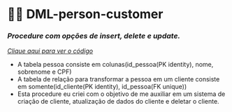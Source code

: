 # 🏦🎲 DML-person-customer

### _Procedure com opções de insert, delete e update._

_<a href='https://github.com/CloretoJannuzzi/DML-person-customer/blob/main/dml.sql' target = '_blank' rel = 'noopener'> Clique aqui para ver o código</a>_

- A tabela pessoa consiste em colunas(id_pessoa(PK identity), nome, sobrenome e CPF)
- A tabela de relação para transformar a pessoa em um cliente consiste em somente(id_cliente(PK identity), id_pessoa(FK unique))
- Esta procedure eu criei com o objetivo de me auxiliar em um sistema de criação de cliente, atualização de dados do cliente e deletar o cliente.
